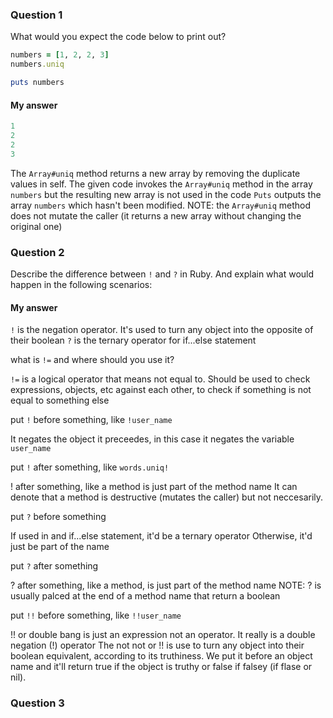 ### Question 1

What would you expect the code below to print out?

```ruby
numbers = [1, 2, 2, 3]
numbers.uniq

puts numbers
```

#### My answer

```ruby
1
2
2
3
```

The `Array#uniq` method returns a new array by removing the duplicate values in self.
The given code invokes the `Array#uniq` method in the array `numbers` but the resulting new array is not used in the code
`Puts` outputs the array `numbers` which hasn't been modified. 
NOTE: the `Array#uniq` method does not mutate the caller (it returns a new array without changing the original one)

### Question 2

Describe the difference between `!` and `?` in Ruby. And explain what would happen in the following scenarios:

#### My answer

`!` is the negation operator. It's used to turn any object into the opposite of their boolean
`?` is the ternary operator for if...else statement

what is `!=` and where should you use it?

  `!=` is a logical operator that means not equal to.
  Should be used to check expressions, objects, etc against each other, to check if something is not equal to something else

put `!` before something, like `!user_name`

  It negates the object it preceedes, in this case it negates the variable `user_name`

put `!` after something, like `words.uniq!`

  ! after something, like a method is just part of the method name
  It can denote that a method is destructive (mutates the caller) but not neccesarily. 
  

put `?` before something

  If used in and if...else statement, it'd be a ternary operator
  Otherwise, it'd just be part of the name

put `?` after something

  ? after something, like a method, is just part of the method name
  NOTE: ? is usually palced at the end of a method name that return a boolean

put `!!` before something, like `!!user_name`

  !! or double bang is just an expression not an operator. It really is a double negation (!) operator
  The not not or !! is use to turn any object into their boolean equivalent, according to its truthiness.
  We put it before an object name and it'll return true if the object is truthy or false if falsey (if flase or nil). 

### Question 3
